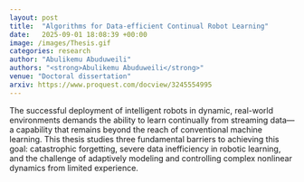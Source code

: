 ```yaml
---
layout: post
title:  "Algorithms for Data-efficient Continual Robot Learning"
date:   2025-09-01 18:08:39 +00:00
image: /images/Thesis.gif
categories: research
author: "Abulikemu Abuduweili"
authors: "<strong>Abulikemu Abuduweili</strong>"
venue: "Doctoral dissertation"
arxiv: https://www.proquest.com/docview/3245554995
---
```



The successful deployment of intelligent robots in dynamic, real-world environments demands the ability to learn continually from streaming data—a capability that remains beyond the reach of conventional machine learning. This thesis studies three fundamental barriers to achieving this goal: catastrophic forgetting, severe data inefficiency in robotic learning, and the challenge of adaptively modeling and controlling complex nonlinear dynamics from limited experience.
